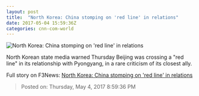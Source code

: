 ```yaml
---
layout: post
title:  "North Korea: China stomping on 'red line' in relations"
date: 2017-05-04 15:59:36Z
categories: cnn-com-world
---
```


![North Korea: China stomping on 'red line' in relations](http://i2.cdn.cnn.com/cnnnext/dam/assets/170421044115-china-north-korea-flags-super-tease.jpg)

North Korean state media warned Thursday Beijing was crossing a "red line" in its relationship with Pyongyang, in a rare criticism of its closest ally.


Full story on F3News: [North Korea: China stomping on 'red line' in relations](http://www.f3nws.com/n/hpQygG)

> Posted on: Thursday, May 4, 2017 8:59:36 PM
